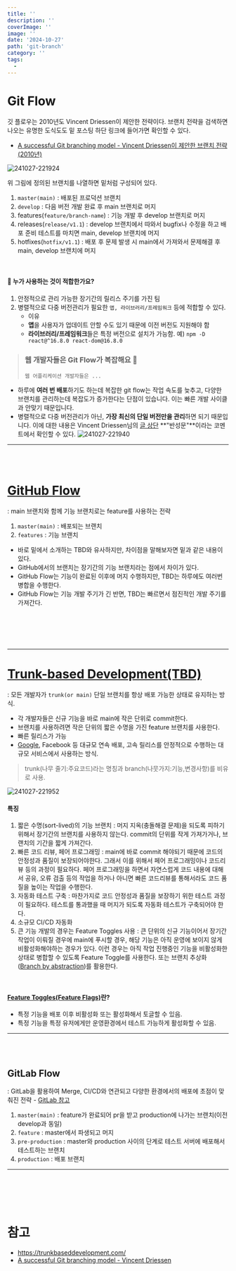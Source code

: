 ```yaml
---
title: ''
description: ''
coverImage: ''
image: ''
date: '2024-10-27'
path: 'git-branch'
category: ''
tags:
  -
---
```


# Git Flow

깃 플로우는 2010년도 Vincent Driessen이 제안한 전략이다. 브랜치 전략을 검색하면 나오는 유명한 도식도도 밑 포스팅 하단 링크에 들어가면 확인할 수 있다.

- [A successful Git branching model - Vincent Driessen이 제안한 브랜치 전략(2010년)](https://nvie.com/posts/a-successful-git-branching-model/)

![241027-221924](/images/posts/git-branch/241027-221924.png)

위 그림에 정의된 브랜치를 나열하면 밑처럼 구성되어 있다.

1. `master(main)` : 배포된 프로덕션 브랜치
2. `develop` : 다음 버전 개발 완료 후 main 브랜치로 머지
3. features(`feature/branch-name`) : 기능 개발 후 develop 브랜치로 머지
4. releases(`release/v1.1`)
   : develop 브랜치에서 따와서 bugfix나 수정을 하고 배포 준비 테스트를 마치면 main, develop 브랜치에 머지
5. hotfixes(`hotfix/v1.1`)
   : 배포 후 문제 발생 시 main에서 가져와서 문제해결 후 main, develop 브랜치에 머지

<br />

#### 💁 누가 사용하는 것이 적합한가요?

1. 안정적으로 관리 가능한 장기간의 릴리스 주기를 가진 팀
2. 병렬적으로 다중 버전관리가 필요한 `앱, 라이브러리/프레임워크` 등에 적합할 수 있다.
   - 이유
   - **앱**을 사용자가 업데이트 안할 수도 있기 때문에 이전 버전도 지원해야 함
   - **라이브러리/프레임워크**들은 특정 버전으로 설치가 가능함.
     예) `npm -D react@^16.8.0 react-dom@16.8.0`

> ### 웹 개발자들은 Git Flow가 복잡해요 🤯
>
> `웹 어플리케이션 개발자들은 ...`

- 하루에 **여러 번 배포**하기도 하는데
  복잡한 git flow는 작업 속도를 늦추고, 다양한 브랜치를 관리하는데 복잡도가 증가한다는 단점이 있습니다. 이는 빠른 개발 사이클과 안맞기 때문입니다.
- 병렬적으로 다중 버전관리가 아닌, **가장 최신의 단일 버전만을 관리**하면 되기 때문입니다.
  이에 대한 내용은 Vincent Driessen님의 [글 상단](https://nvie.com/posts/a-successful-git-branching-model/) **"반성문"**이라는 코멘트에서 확인할 수 있다.
  ![241027-221940](/images/posts/git-branch/241027-221940.png)

---

<br /><br />

# [GitHub Flow](https://githubflow.github.io/)

: main 브랜치와 함께 기능 브랜치로는 feature를 사용하는 전략

1. `master(main)` : 배포되는 브랜치
2. `features` : 기능 브랜치

- 바로 밑에서 소개하는 TBD와 유사하지만, 차이점을 말해보자면 밑과 같은 내용이 있다.
- GitHub에서의 브랜치는 장기간의 기능 브랜치라는 점에서 차이가 있다.
- GitHub Flow는 기능이 완료된 이후에 머지 수행하지만, TBD는 하루에도 여러번 병합을 수행한다.
- GitHub Flow는 기능 개발 주기가 긴 반면, TBD는 빠르면서 점진적인 개발 주기를 가져간다.

<br /><br /><br /><br />

---

# [Trunk-based Development(TBD)](https://trunkbaseddevelopment.com/)

: 모든 개발자가 `trunk(or main)` 단일 브랜치를 항상 배포 가능한 상태로 유지하는 방식.

- 각 개발자들은 신규 기능을 바로 main에 작은 단위로 commit한다.
- 브랜치를 사용하려면 작은 단위의 짧은 수명을 가진 feature 브랜치를 사용한다.
- 빠른 릴리스가 가능
- [Google](https://cloud.google.com/architecture/devops?hl=ko), Facebook 등 대규모 연속 배포, 고속 릴리스를 안정적으로 수행하는 대규모 서비스에서 사용하는 방식.

> trunk(나무 줄기:주요코드)라는 명칭과 branch(나뭇가지:기능,변경사항)를 비유로 사용.

![241027-221952](/images/posts/git-branch/241027-221952.png)

#### 특징

1. 짧은 수명(sort-lived)의 기능 브랜치
   : 머지 지옥(충돌해결 문제)을 되도록 피하기 위해서 장기간의 브랜치를 사용하지 않는다. commit의 단위를 작게 가져가거나, 브랜치의 기간을 짧게 가져간다.
2. 빠른 코드 리뷰, 페어 프로그래밍
   : main에 바로 commit 해야되기 때문에 코드의 안정성과 품질이 보장되어야한다. 그래서 이를 위해서 페어 프로그래밍이나 코드리뷰 등의 과정이 필요하다.
   페어 프로그래밍을 하면서 자연스럽게 코드 내용에 대해서 공유, 오류 검출 등의 작업을 하거나 아니면 빠른 코드리뷰를 통해서라도 코드 품질을 높이는 작업을 수행한다.
3. 자동화 테스트 구축
   : 마찬가지로 코드 안정성과 품질을 보장하기 위한 테스트 과정이 필요하다. 테스트를 통과했을 때 머지가 되도록 자동화 테스트가 구축되어야 한다.
4. 소규모 CI/CD 자동화
5. 큰 기능 개발의 경우는 Feature Toggles 사용
   : 큰 단위의 신규 기능이어서 장기간 작업이 이뤄질 경우에 main에 푸시할 경우, 해당 기능은 아직 운영에 보이지 않게 비활성화해야하는 경우가 있다. 이런 경우는 아직 작업 진행중인 기능을 비활성화한 상태로 병합할 수 있도록 Feature Toggle를 사용한다. 또는 브랜치 추상화([Branch by abstraction](https://trunkbaseddevelopment.com/branch-by-abstraction/))를 활용한다.

<br />

#### [Feature Toggles(Feature Flags)](https://martinfowler.com/articles/feature-toggles.html)란?

- 특정 기능을 배포 이후 비활성화 또는 활성화해서 토글할 수 있음.
- 특정 기능을 특정 유저에게만 운영환경에서 테스트 가능하게 활성화할 수 있음.

---

<br /><br />

## GitLab Flow

: GitLab을 활용하여 Merge, CI/CD와 연관되고 다양한 환경에서의 배포에 초점이 맞춰진 전략 - [GitLab 참고](https://about.gitlab.com/blog/2023/07/27/gitlab-flow-duo/)

1. `master(main)`
   : feature가 완료되어 pr을 받고 production에 나가는 브랜치(이전 develop과 동일)
2. `feature` : master에서 파생되고 머지
3. `pre-production`
   : master와 production 사이의 단계로 테스트 서버에 배포해서 테스트하는 브랜치
4. `production` : 배포 브랜치

---

<br /><br /><br /><br />

# 참고

- https://trunkbaseddevelopment.com/
- [A successful Git branching model - Vincent Driessen](https://nvie.com/posts/a-successful-git-branching-model/)
